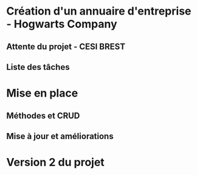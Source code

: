 # Création d'un annuaire d'entreprise - Hogwarts Company

## Attente du projet - CESI BREST

## Liste des tâches 

# Mise en place 

## Méthodes et CRUD

## Mise à jour et améliorations 

# Version 2 du projet
